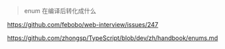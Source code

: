 > enum 在编译后转化成什么

https://github.com/febobo/web-interview/issues/247

https://github.com/zhongsp/TypeScript/blob/dev/zh/handbook/enums.md